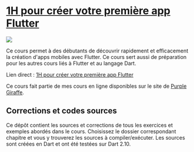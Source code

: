# [1H pour créer votre première app Flutter](https://www.purplegiraffe.fr/p/1h-pour-creer-app-flutter/?utm_source=mbritto&utm_medium=github)
[![](https://www.filepicker.io/api/file/49J6Z2nRQPW52YJF85ur)](https://www.purplegiraffe.fr/p/1h-pour-creer-app-flutter/?utm_source=mbritto&utm_medium=github)

Ce cours permet à des débutants de découvrir rapidement et efficacement la création d'apps mobiles avec Flutter. 
Ce cours sert aussi de préparation pour les autres cours liés à Flutter et au langage Dart.

Lien direct : [1H pour créer votre première app Flutter](https://www.purplegiraffe.fr/p/1h-pour-creer-app-flutter/?utm_source=mbritto&utm_medium=github)

Ce cours fait partie de mes cours en ligne disponibles sur le site de [Purple Giraffe](https://www.purplegiraffe.fr/?utm_source=mbritto&utm_medium=github).

## Corrections et codes sources

Ce dépôt contient les sources et corrections de tous les exercices et exemples abordés dans le cours.
Choisissez le dossier correspondant chapitre et vous y trouverez les sources à compiler/exécuter.
Les sources sont créées en Dart et ont été testées sur Dart 2.10.

